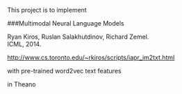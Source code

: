 This project is to implement 

###Multimodal Neural Language Models

Ryan Kiros, Ruslan Salakhutdinov, Richard Zemel.  
ICML, 2014. 

http://www.cs.toronto.edu/~rkiros/scripts/iapr_im2txt.html

with pre-trained word2vec text features

in Theano
